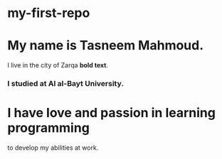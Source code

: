 # my-first-repo
# My name is Tasneem Mahmoud. 
I live in the city of Zarqa **bold text**.
### I studied at Al al-Bayt University.
I have love and passion in learning programming
===============================================
to develop my abilities at work.
